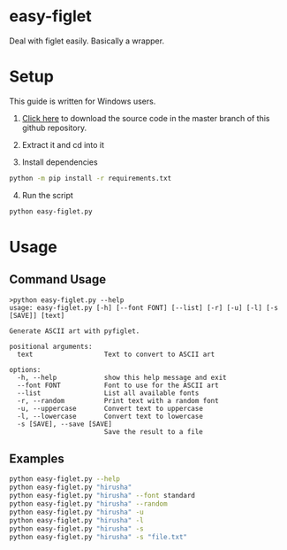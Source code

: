 # easy-figlet

Deal with figlet easily. Basically a wrapper.

# Setup

This guide is written for Windows users.

1. [Click here](https://github.com/hirusha-adi/easy-figlet/archive/refs/heads/main.zip) to download the source code in the master branch of this github repository.

2. Extract it and cd into it

3. Install dependencies

```bash
python -m pip install -r requirements.txt
```

4. Run the script

```bash
python easy-figlet.py
```

# Usage

## Command Usage

```
>python easy-figlet.py --help
usage: easy-figlet.py [-h] [--font FONT] [--list] [-r] [-u] [-l] [-s [SAVE]] [text]

Generate ASCII art with pyfiglet.

positional arguments:
  text                  Text to convert to ASCII art

options:
  -h, --help            show this help message and exit
  --font FONT           Font to use for the ASCII art
  --list                List all available fonts
  -r, --random          Print text with a random font
  -u, --uppercase       Convert text to uppercase
  -l, --lowercase       Convert text to lowercase
  -s [SAVE], --save [SAVE]
                        Save the result to a file
```

## Examples

```bash
python easy-figlet.py --help
python easy-figlet.py "hirusha"
python easy-figlet.py "hirusha" --font standard
python easy-figlet.py "hirusha" --random
python easy-figlet.py "hirusha" -u
python easy-figlet.py "hirusha" -l
python easy-figlet.py "hirusha" -s
python easy-figlet.py "hirusha" -s "file.txt"
```
